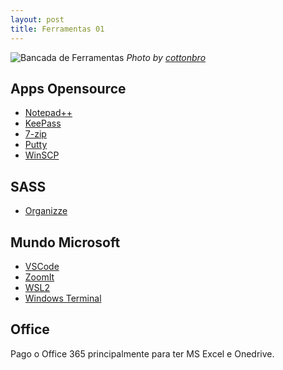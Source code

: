 ```yaml
---
layout: post
title: Ferramentas 01
---
```


![Bancada de Ferramentas]({{site.baseurl}}/assets/images/posts_img/ferramentas-01.jpg)
*Photo by [cottonbro](https://www.pexels.com/pt-br/@cottonbro)*

## Apps Opensource
- [Notepad++](https://notepad-plus-plus.org/)
- [KeePass](https://keepass.info/)
- [7-zip](https://www.7-zip.org/)
- [Putty](https://www.putty.org/)
- [WinSCP](https://winscp.net/)

## SASS
- [Organizze](https://www.organizze.com.br/)

## Mundo Microsoft
- [VSCode](https://code.visualstudio.com/)
- [ZoomIt](https://docs.microsoft.com/en-us/sysinternals/downloads/zoomit)
- [WSL2](https://docs.microsoft.com/pt-br/windows/wsl/install-win10)
- [Windows Terminal](https://github.com/microsoft/terminal)

## Office
Pago o Office 365 principalmente para ter MS Excel e Onedrive.
